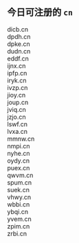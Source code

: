
## 今日可注册的 `cn`
>
dicb.cn   
dpdh.cn   
dpke.cn   
dudn.cn   
eddf.cn   
ijnx.cn   
ipfp.cn   
iryk.cn   
ivzp.cn   
jioy.cn   
joup.cn   
jviq.cn   
jzjo.cn   
lswf.cn   
lvxa.cn   
mmnw.cn   
nmpi.cn   
nyhe.cn   
oydy.cn   
puex.cn   
qwvm.cn   
spum.cn   
suek.cn   
vhwy.cn   
wbbi.cn   
ybqi.cn   
yvem.cn   
zpim.cn   
zrbi.cn   

